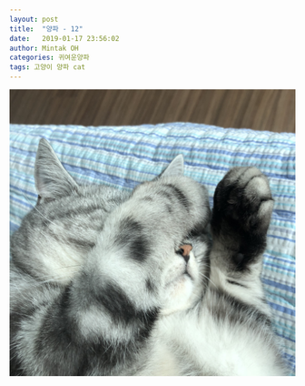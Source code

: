 ```yaml
---
layout: post
title:  "양파 - 12"
date:   2019-01-17 23:56:02
author: Mintak OH
categories: 귀여운양파
tags: 고양이 양파 cat
---
```


![이미지](https://github.com/mintakoh/mintakoh.github.io/blob/master/assets/cat_onion/onion12.jpg)